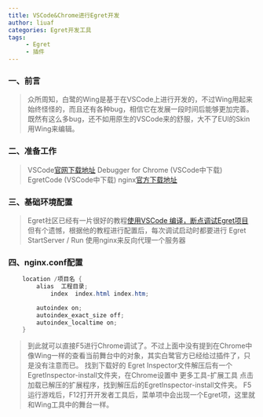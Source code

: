 ```yaml
---
title: VSCode&Chrome进行Egret开发
author: liuaf
categories: Egret开发工具
tags:
     - Egret
     - 插件
---
```


### 一、前言
> 众所周知，白鹭的Wing是基于在VSCode上进行开发的，不过Wing用起来始终怪怪的，而且还有各种bug，相信它在发展一段时间后能够更加完善。既然有这么多bug，还不如用原生的VSCode来的舒服，大不了EUI的Skin用Wing来编辑。

<!--more-->

### 二、准备工作
> VSCode[官网下载地址](https://code.visualstudio.com/)
> Debugger for Chrome (VSCode中下载)
> EgretCode (VSCode中下载)
> nginx[官方下载地址](http://nginx.org/en/download.html)

### 三、基础环境配置
> Egret社区已经有一片很好的教程[使用VSCode 编译，断点调试Egret项目](http://bbs.egret.com/forum.php?mod=viewthread&tid=24635&highlight=vscode)
> 但有个遗憾，根据他的教程进行配置后，每次调试启动时都要进行 Egret StartServer / Run
> 使用nginx来反向代理一个服务器

### 四、nginx.conf配置
``` java
    location /项目名 {
        alias  工程目录;
            index  index.html index.htm;

        autoindex on;
        autoindex_exact_size off;
        autoindex_localtime on;
    }
```

> 到此就可以直接F5进行Chrome调试了。不过上面中没有提到在Chrome中像Wing一样的查看当前舞台中的对象，其实白鹭官方已经给过插件了，只是没有注意而已。
> 找到下载好的 Egret Inspector文件解压后有一个EgretInspector-install文件夹，在Chrome设置中 更多工具-扩展工具 点击 加载已解压的扩展程序，找到解压后的EgretInspector-install文件夹。
> F5运行游戏后，F12打开开发者工具后，菜单项中会出现一个Egret项，这里就和Wing工具中的舞台一样。